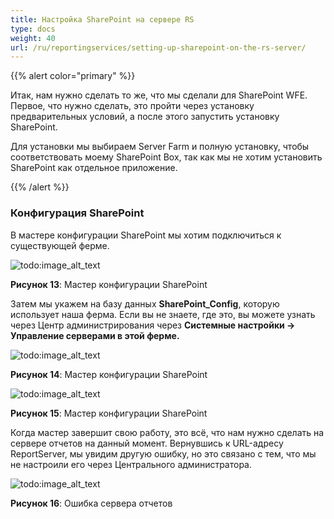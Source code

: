 ```yaml
---  
title: Настройка SharePoint на сервере RS  
type: docs  
weight: 40  
url: /ru/reportingservices/setting-up-sharepoint-on-the-rs-server/  
---  
```


{{% alert color="primary" %}}  

Итак, нам нужно сделать то же, что мы сделали для SharePoint WFE. Первое, что нужно сделать, это пройти через установку предварительных условий, а после этого запустить установку SharePoint.  

Для установки мы выбираем Server Farm и полную установку, чтобы соответствовать моему SharePoint Box, так как мы не хотим установить SharePoint как отдельное приложение.  

{{% /alert %}}  
### **Конфигурация SharePoint**  
В мастере конфигурации SharePoint мы хотим подключиться к существующей ферме.  

![todo:image_alt_text](setting-up-sharepoint-on-the-rs-server_1.png)  

**Рисунок 13**: Мастер конфигурации SharePoint  

Затем мы укажем на базу данных **SharePoint_Config**, которую использует наша ферма. Если вы не знаете, где это, вы можете узнать через Центр администрирования через **Системные настройки -> Управление серверами в этой ферме.**  

![todo:image_alt_text](setting-up-sharepoint-on-the-rs-server_2.png)  

**Рисунок 14**: Мастер конфигурации SharePoint  

![todo:image_alt_text](setting-up-sharepoint-on-the-rs-server_3.png)  

**Рисунок 15**: Мастер конфигурации SharePoint  

Когда мастер завершит свою работу, это всё, что нам нужно сделать на сервере отчетов на данный момент. Вернувшись к URL-адресу ReportServer, мы увидим другую ошибку, но это связано с тем, что мы не настроили его через Центрального администратора.  

![todo:image_alt_text](setting-up-sharepoint-on-the-rs-server_4.png)  

**Рисунок 16**: Ошибка сервера отчетов  